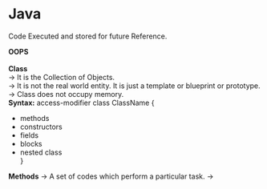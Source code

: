 # Java
Code Executed and stored for future Reference.

**OOPS**<br/>
<br/>
**Class**<br/>
-> It is the Collection of Objects. <br/>
-> It is not the real world entity. It is just a template or blueprint or prototype.<br/>
-> Class does not occupy memory.<br/>
**Syntax:** access-modifier class ClassName {
  - methods
  - constructors
  - fields
  - blocks
  - nested class  <br/> 
}

**Methods**
-> A set of codes which perform a particular task.
-> 
